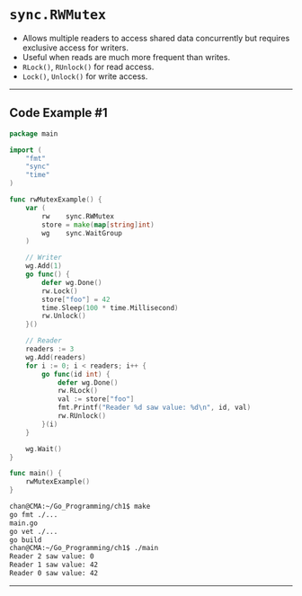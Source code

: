 # `sync.RWMutex`

- Allows multiple readers to access shared data concurrently but requires exclusive access for writers.
- Useful when reads are much more frequent than writes.
- `RLock()`, `RUnlock()` for read access.
- `Lock()`, `Unlock()` for write access.

---

## Code Example #1

```go
package main

import (
	"fmt"
	"sync"
	"time"
)

func rwMutexExample() {
	var (
		rw    sync.RWMutex
		store = make(map[string]int)
		wg    sync.WaitGroup
	)

	// Writer
	wg.Add(1)
	go func() {
		defer wg.Done()
		rw.Lock()
		store["foo"] = 42
		time.Sleep(100 * time.Millisecond)
		rw.Unlock()
	}()

	// Reader
	readers := 3
	wg.Add(readers)
	for i := 0; i < readers; i++ {
		go func(id int) {
			defer wg.Done()
			rw.RLock()
			val := store["foo"]
			fmt.Printf("Reader %d saw value: %d\n", id, val)
			rw.RUnlock()
		}(i)
	}

	wg.Wait()
}

func main() {
	rwMutexExample()
}
```

```sh
chan@CMA:~/Go_Programming/ch1$ make
go fmt ./...
main.go
go vet ./...
go build
chan@CMA:~/Go_Programming/ch1$ ./main
Reader 2 saw value: 0
Reader 1 saw value: 42
Reader 0 saw value: 42
```

---

